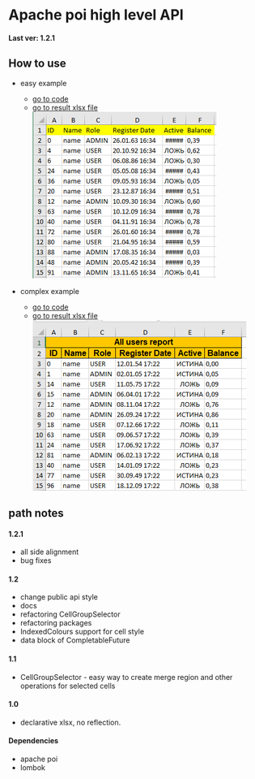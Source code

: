 # Apache poi high level API
#### Last ver: 1.2.1

## How to use
* easy example
  - [go to code](src/test/java/xlsx/Examples.java)
  - [go to result xlsx file](src/test/java/xlsxfiles/example_result_easy.xlsx)
  ![Img](github/img_xlsx_example_easy.png?raw=true "Output example easy")


* complex example 
  - [go to code](src/test/java/xlsx/Examples.java)
  - [go to result xlsx file](src/test/java/xlsxfiles/example_result_complex.xlsx)
  ![Img](github/img_xlsx_example_complex.png?raw=true "Output example hard")

## path notes
#### 1.2.1
* all side alignment
* bug fixes
#### 1.2
* change public api style
* docs
* refactoring CellGroupSelector
* refactoring packages
* IndexedColours support for cell style
* data block of CompletableFuture
#### 1.1
* CellGroupSelector - easy way to create merge region and other operations for selected cells
#### 1.0
* declarative xlsx, no reflection.


#### Dependencies
* apache poi
* lombok